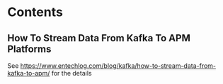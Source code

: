 # Contents

## How To Stream Data From Kafka To APM Platforms

See https://www.entechlog.com/blog/kafka/how-to-stream-data-from-kafka-to-apm/ for the details
